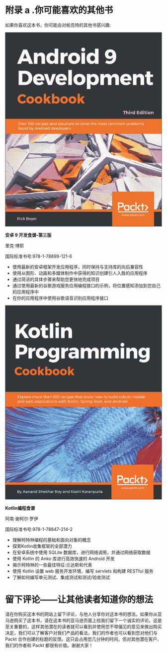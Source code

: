 # 附录 a .你可能喜欢的其他书

如果你喜欢这本书，你可能会对帕克特的其他书感兴趣:

![Other Book You May Enjoy](img/BackMatter1.jpg)

**安卓 9 开发食谱–第三版**

里克·博耶

国际标准书号:978-1-78899-121-6

*   使用最新的安卓框架开发应用程序，同时保持与支持库的向后兼容性
*   使用从图形、动画和多媒体制作中获得的知识创建引人入胜的应用程序
*   通过简洁的具体步骤来帮助您更快地完成项目
*   通过使用最新的谷歌游戏服务应用编程接口的示例，将位置感知添加到您自己的应用程序中
*   在你的应用程序中使用谷歌语音识别应用程序接口

![Other Book You May Enjoy](img/BackMatter2.jpg)

**Kotlin编程食谱**

阿南·谢柯尔·罗伊

国际标准书号:978-1-78847-214-2

*   理解柯特林编程的基础和面向对象的概念
*   探索Kotlin收集框架的全部潜力
*   在安卓系统中使用 SQLite 数据库，进行网络调用，并通过网络获取数据
*   使用 Kotlin 的 Anko 库进行高效快速的 Android 开发
*   揭示柯特林的一些最佳特征:兰达斯和代表
*   使用 Kotlin 设置 web 服务开发环境、编写 servlets 和构建 RESTful 服务
*   了解如何编写单元测试、集成测试和测试/验收测试

# 留下评论——让其他读者知道你的想法

请在你购买这本书的网站上留下评论，与他人分享你对这本书的想法。如果你从亚马逊购买了这本书，请在这本书的亚马逊页面上给我们留下一个诚实的评论。这是至关重要的，这样其他潜在的读者就可以看到并使用您不带偏见的意见来做出购买决定，我们可以了解客户对我们产品的看法，我们的作者也可以看到您对他们与 Packt 合作创建的标题的反馈。这只会占用您几分钟的时间，但对其他潜在客户、我们的作者和 Packt 都很有价值。谢谢大家！